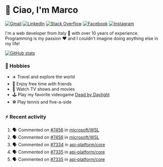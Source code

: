 # 👋 Ciao, I'm Marco

[![Gmail](https://img.shields.io/badge/Gmail-%23BB001B?style=flat-square&logo=gmail&logoColor=white)](mailto:gremo1982@gmail.com)
[![LinkedIn](https://img.shields.io/badge/LinkedIn-%230e76a8?style=flat-square&logo=linkedin)](https://www.linkedin.com/in/marco-polichetti)
[![Stack Overflow](https://img.shields.io/stackexchange/stackoverflow/r/220180?style=flat&logo=stackoverflow&label=Stack%20Overflow&color=%23F47F24)](https://stackoverflow.com/users/220180)
[![Facebook](https://img.shields.io/badge/-Facebook-%234267B2?style=flat-square&logo=facebook&logoColor=white)](https://www.facebook.com/marco.poliketti)
[![Instagram](https://img.shields.io/badge/-Instagram-%23C13584?style=flat-square&logo=instagram&logoColor=white)](https://www.instagram.com/marco.gremo)

I'm a web developer from Italy 🍕 with over 10 years of experience. Programming is my passion ❤️ and I couldn't imagine doing anything else in my life!

[![GitHub stats](https://github-readme-stats.vercel.app/api?username=gremo&show_icons=true&rank_icon=github&theme=transparent)](https://github.com/anuraghazra/github-readme-stats)

### 📅 Hobbies

- ✈️ Travel and explore the world
- 🍻 Enjoy free time with friends
- 🎥 Watch TV shows and movies
- 🕹️ Play my favorite videogame [Dead by Daylight](https://deadbydaylight.com)
- ⚽ Play tennis and five-a-side

### ⚡ Recent activity

<!--START_SECTION:activity-->
1. 🗣 Commented on [#7456](https://github.com/microsoft/WSL/issues/7456#issuecomment-3281163555) in [microsoft/WSL](https://github.com/microsoft/WSL)
2. 🗣 Commented on [#7456](https://github.com/microsoft/WSL/issues/7456#issuecomment-3280438376) in [microsoft/WSL](https://github.com/microsoft/WSL)
3. 🗣 Commented on [#7334](https://github.com/api-platform/core/issues/7334#issuecomment-3219148636) in [api-platform/core](https://github.com/api-platform/core)
4. 🗣 Commented on [#7335](https://github.com/api-platform/core/issues/7335#issuecomment-3219131588) in [api-platform/core](https://github.com/api-platform/core)
5. 🗣 Commented on [#7335](https://github.com/api-platform/core/issues/7335#issuecomment-3219122861) in [api-platform/core](https://github.com/api-platform/core)
<!--END_SECTION:activity-->
